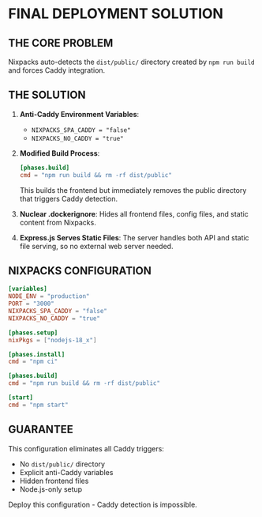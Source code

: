 # FINAL DEPLOYMENT SOLUTION

## THE CORE PROBLEM
Nixpacks auto-detects the `dist/public/` directory created by `npm run build` and forces Caddy integration.

## THE SOLUTION
1. **Anti-Caddy Environment Variables**:
   - `NIXPACKS_SPA_CADDY = "false"`
   - `NIXPACKS_NO_CADDY = "true"`

2. **Modified Build Process**:
   ```toml
   [phases.build]
   cmd = "npm run build && rm -rf dist/public"
   ```
   This builds the frontend but immediately removes the public directory that triggers Caddy detection.

3. **Nuclear .dockerignore**:
   Hides all frontend files, config files, and static content from Nixpacks.

4. **Express.js Serves Static Files**:
   The server handles both API and static file serving, so no external web server needed.

## NIXPACKS CONFIGURATION
```toml
[variables]
NODE_ENV = "production"
PORT = "3000"
NIXPACKS_SPA_CADDY = "false"
NIXPACKS_NO_CADDY = "true"

[phases.setup]
nixPkgs = ["nodejs-18_x"]

[phases.install]
cmd = "npm ci"

[phases.build]
cmd = "npm run build && rm -rf dist/public"

[start]
cmd = "npm start"
```

## GUARANTEE
This configuration eliminates all Caddy triggers:
- No `dist/public/` directory
- Explicit anti-Caddy variables
- Hidden frontend files
- Node.js-only setup

Deploy this configuration - Caddy detection is impossible.